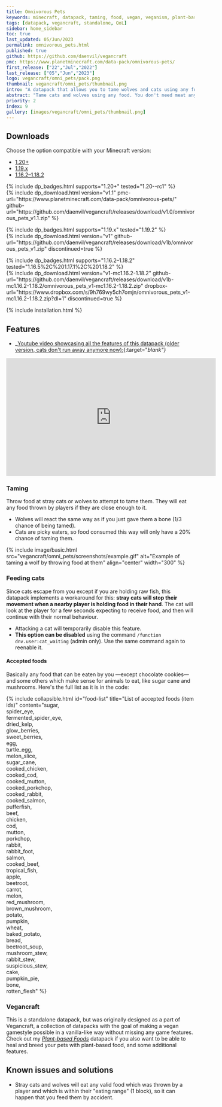 ```yaml
---
title: Omnivorous Pets
keywords: minecraft, datapack, taming, food, vegan, veganism, plant-based, pacifist
tags: [datapack, vegancraft, standalone, QoL]
sidebar: home_sidebar
toc: true
last_updated: 05/Jun/2023
permalink: omnivorous_pets.html
published: true
github: https://github.com/daenvil/vegancraft
pmc: https://www.planetminecraft.com/data-pack/omnivorous-pets/
first_release: ["22","Jul","2022"]
last_release: ["05","Jun","2023"]
logo: vegancraft/omni_pets/pack.png
thumbnail: vegancraft/omni_pets/thumbnail.png
intro: "A datapack that allows you to tame wolves and cats using any food."
abstract: "Tame cats and wolves using any food. You don't need meat anymore to make animal friends!"
priority: 2
index: 9
gallery: [images/vegancraft/omni_pets/thumbnail.png]
---
```


## Downloads

Choose the option compatible with your Minecraft version:

<ul id="profileTabs" class="nav nav-tabs">
    <li class="active"><a href="#current" data-toggle="tab">1.20+</a></li>
    <li><a href="#legacy" data-toggle="tab">1.19.x</a></li>
    <li><a href="#legacy2" data-toggle="tab">1.16.2–1.18.2</a></li>
</ul>

<div class="tab-content">
    <div role="tabpanel" class="tab-pane active" id="current">
        <p>
            {% include dp_badges.html supports="1.20+" tested="1.20--rc1" %}
            <br/>
            {% include dp_download.html version="v1.1" pmc-url="https://www.planetminecraft.com/data-pack/omnivorous-pets/" github-url="https://github.com/daenvil/vegancraft/releases/download/v1.0/omnivorous_pets_v1.1.zip" %}
        </p>
    </div>
    <div role="tabpanel" class="tab-pane active" id="legacy">
        <p>
            {% include dp_badges.html supports="1.19.x" tested="1.19.2" %}
            <br/>
            {% include dp_download.html version="v1" github-url="https://github.com/daenvil/vegancraft/releases/download/v1b/omnivorous_pets_v1.zip" discontinued=true %}
        </p>
    </div>
    <div role="tabpanel" class="tab-pane" id="legacy2">
        <p>
            {% include dp_badges.html supports="1.16.2–1.18.2" tested="1.16.5%2C%201.17.1%2C%201.18.2" %}
            <br/>
            {% include dp_download.html version="v1-mc1.16.2-1.18.2" github-url="https://github.com/daenvil/vegancraft/releases/download/v1b-mc1.16.2-1.18.2/omnivorous_pets_v1-mc1.16.2-1.18.2.zip" dropbox-url="https://www.dropbox.com/s/9h769wy5ch7omjn/omnivorous_pets_v1-mc1.16.2-1.18.2.zip?dl=1" discontinued=true %}
        </p>
    </div>
</div>

{% include installation.html %}

## Features

- _[Youtube video showcasing all the features of this datapack (older version, cats don't run away anymore now):](https://youtu.be/V5IjyHmo3BI){:target="_blank"}_

<iframe width="560" height="315" src="https://www.youtube.com/embed/V5IjyHmo3BI" title="YouTube video player" frameborder="0" allow="accelerometer; autoplay; clipboard-write; encrypted-media; gyroscope; picture-in-picture" allowfullscreen></iframe>

### Taming

Throw food at stray cats or wolves to attempt to tame them. They will eat any food thrown by players if they are close enough to it.
- Wolves will react the same way as if you just gave them a bone (1/3 chance of being tamed).
- Cats are picky eaters, so food consumed this way will only have a 20% chance of taming them.

{% include image/basic.html src="vegancraft/omni_pets/screenshots/example.gif" alt="Example of taming a wolf by throwing food at them" align="center" width="300" %}

### Feeding cats

Since cats escape from you except if you are holding raw fish, this datapack implements a workaround for this: **stray cats will stop their movement when a nearby player is holding food in their hand**. The cat will look at the player for a few seconds expecting to receive food, and then will continue with their normal behaviour.

  - Attacking a cat will temporarily disable this feature.
  - **This option can be disabled** using the command `/function dnv.user:cat_waiting` (admin only). Use the same command again to reenable it.

#### Accepted foods

Basically any food that can be eaten by you —except chocolate cookies— and some others which make sense for animals to eat, like sugar cane and mushrooms. Here's the full list as it is in the code:

{% include collapsible.html id="food-list" title="List of accepted foods (item ids)" content="sugar,<br/>spider_eye,<br/>fermented_spider_eye,<br/>dried_kelp,<br/>glow_berries,<br/>sweet_berries,<br/>egg,<br/>turtle_egg,<br/>melon_slice,<br/>sugar_cane,<br/>cooked_chicken,<br/>cooked_cod,<br/>cooked_mutton,<br/>cooked_porkchop,<br/>cooked_rabbit,<br/>cooked_salmon,<br/>pufferfish,<br/>beef,<br/>chicken,<br/>cod,<br/>mutton,<br/>porkchop,<br/>rabbit,<br/>rabbit_foot,<br/>salmon,<br/>cooked_beef,<br/>tropical_fish,<br/>apple,<br/>beetroot,<br/>carrot,<br/>melon,<br/>red_mushroom,<br/>brown_mushroom,<br/>potato,<br/>pumpkin,<br/>wheat,<br/>baked_potato,<br/>bread,<br/>beetroot_soup,<br/>mushroom_stew,<br/>rabbit_stew,<br/>suspicious_stew,<br/>cake,<br/>pumpkin_pie,<br/>bone,<br/>rotten_flesh" %}

### Vegancraft
This is a standalone datapack, but was originally designed as a part of Vegancraft, a collection of datapacks with the goal of making a vegan gamestyle possible in a vanilla-like way without missing any game features. Check out my *[Plant-based Foods](plant-based_foods.html)* datapack if you also want to be able to heal and breed your pets with plant-based food, and some additional features.

## Known issues and solutions

- Stray cats and wolves will eat any valid food which was thrown by a player and which is within their "eating range" (1 block), so it can happen that you feed them by accident.
